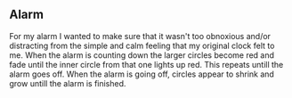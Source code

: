 ## Alarm

For my alarm I wanted to make sure that it wasn't too obnoxious and/or distracting from the simple and calm feeling that my original clock felt to me. When the alarm is counting down the larger circles become red and fade until the inner circle from that one lights up red. This repeats untill the alarm goes off. When the alarm is going off, circles appear to shrink and grow untill the alarm is finished.